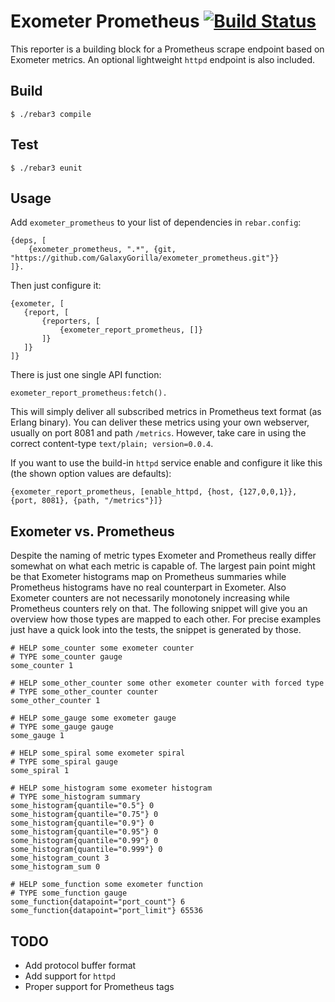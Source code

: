 Exometer Prometheus [![Build Status](https://travis-ci.org/GalaxyGorilla/exometer_prometheus.svg)](https://travis-ci.org/GalaxyGorilla/exometer_prometheus)
===================

This reporter is a building block for a Prometheus scrape endpoint based on
Exometer metrics. An optional lightweight `httpd` endpoint is also included.

Build
-----

    $ ./rebar3 compile

Test
----

    $ ./rebar3 eunit

Usage
-----

Add `exometer_prometheus` to your list of dependencies in `rebar.config`:

```
{deps, [
    {exometer_prometheus, ".*", {git, "https://github.com/GalaxyGorilla/exometer_prometheus.git"}}
]}.
```

Then just configure it:

```
{exometer, [
   {report, [
       {reporters, [
           {exometer_report_prometheus, []}
       ]}
   ]}
]}
```

There is just one single API function:

```
exometer_report_prometheus:fetch().
```

This will simply deliver all subscribed metrics in Prometheus text format (as
Erlang binary). You can deliver these metrics using your own webserver,
usually on port 8081 and path `/metrics`. However, take care in using the
correct content-type `text/plain; version=0.0.4`.

If you want to use the build-in `httpd` service enable and configure it like
this (the shown option values are defaults):

```
{exometer_report_prometheus, [enable_httpd, {host, {127,0,0,1}}, {port, 8081}, {path, "/metrics"}]}
```

Exometer vs. Prometheus
-----------------------

Despite the naming of metric types Exometer and Prometheus really differ
somewhat on what each metric is capable of. The largest pain point might be
that Exometer histograms map on Prometheus summaries while Prometheus
histograms have no real counterpart in Exometer. Also Exometer counters are not
necessarily monotonely increasing while Prometheus counters rely on that. The
following snippet will give you an overview how those types are mapped to each
other. For precise examples just have a quick look into the tests, the snippet
is generated by those.

```
# HELP some_counter some exometer counter
# TYPE some_counter gauge
some_counter 1

# HELP some_other_counter some other exometer counter with forced type
# TYPE some_other_counter counter
some_other_counter 1

# HELP some_gauge some exometer gauge
# TYPE some_gauge gauge
some_gauge 1

# HELP some_spiral some exometer spiral
# TYPE some_spiral gauge
some_spiral 1

# HELP some_histogram some exometer histogram
# TYPE some_histogram summary
some_histogram{quantile="0.5"} 0
some_histogram{quantile="0.75"} 0
some_histogram{quantile="0.9"} 0
some_histogram{quantile="0.95"} 0
some_histogram{quantile="0.99"} 0
some_histogram{quantile="0.999"} 0
some_histogram_count 3
some_histogram_sum 0

# HELP some_function some exometer function
# TYPE some_function gauge
some_function{datapoint="port_count"} 6
some_function{datapoint="port_limit"} 65536
```

TODO
----

* Add protocol buffer format
* Add support for `httpd`
* Proper support for Prometheus tags

